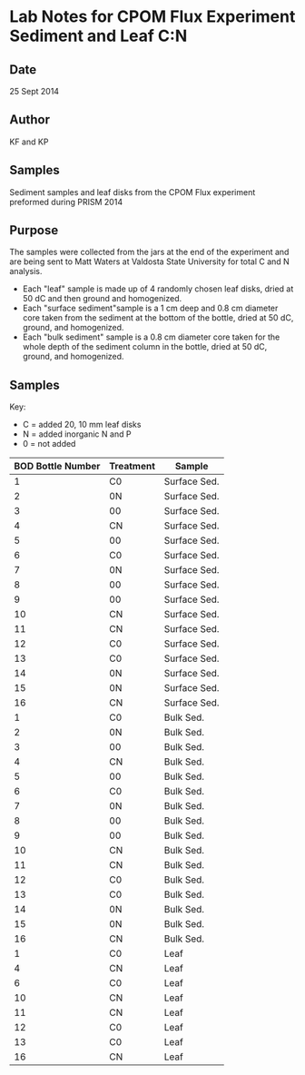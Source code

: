 # Lab Notes for CPOM Flux Experiment Sediment and Leaf C:N 

## Date

25 Sept 2014

## Author

KF and KP

## Samples

Sediment samples and leaf disks from the CPOM Flux experiment preformed during PRISM 2014

## Purpose

The samples were collected from the jars at the end of the experiment and are being sent to Matt Waters at Valdosta State University for total C and N analysis. 

* Each "leaf" sample is made up of 4 randomly chosen leaf disks, dried at 50 dC and then ground and homogenized.
* Each "surface sediment"sample is a 1 cm deep and 0.8 cm diameter core taken from the sediment at the bottom of the bottle, dried at 50 dC, ground, and homogenized.
* Each "bulk sediment" sample is a 0.8 cm diameter core taken for the whole depth of the sediment column in the bottle, dried at 50 dC, ground, and homogenized.

## Samples

Key: 

* C = added 20, 10 mm leaf disks
* N = added inorganic N and P
* 0 = not added


BOD Bottle Number | Treatment | Sample
----------------- | --------- | ------
1                 | C0        | Surface Sed.
2                 | 0N        | Surface Sed.
3                 | 00        | Surface Sed.
4                 | CN        | Surface Sed.
5                 | 00        | Surface Sed.
6                 | C0        | Surface Sed.
7                 | 0N        | Surface Sed.
8                 | 00        | Surface Sed.
9                 | 00        | Surface Sed.
10                | CN        | Surface Sed.
11                | CN        | Surface Sed.
12                | C0        | Surface Sed.
13                | C0        | Surface Sed.
14                | 0N        | Surface Sed.
15                | 0N        | Surface Sed.
16                | CN        | Surface Sed.
1                 | C0        | Bulk Sed.
2                 | 0N        | Bulk Sed.
3                 | 00        | Bulk Sed.
4                 | CN        | Bulk Sed.
5                 | 00        | Bulk Sed.
6                 | C0        | Bulk Sed.
7                 | 0N        | Bulk Sed.
8                 | 00        | Bulk Sed.
9                 | 00        | Bulk Sed.
10                | CN        | Bulk Sed.
11                | CN        | Bulk Sed.
12                | C0        | Bulk Sed.
13                | C0        | Bulk Sed.
14                | 0N        | Bulk Sed.
15                | 0N        | Bulk Sed.
16                | CN        | Bulk Sed. 
1                 | C0        | Leaf
4                 | CN        | Leaf
6                 | C0        | Leaf
10                | CN        | Leaf
11                | CN        | Leaf
12                | C0        | Leaf
13                | C0        | Leaf
16                | CN        | Leaf
